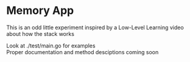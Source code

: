 # Memory App
This is an odd little experiment inspired by a Low-Level Learning video about how the stack works

Look at ./test/main.go for examples<br>
Proper documentation and method desciptions coming soon
